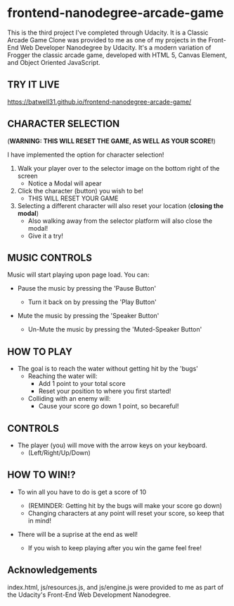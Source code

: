 frontend-nanodegree-arcade-game
===============================
This is the third project I've completed through Udacity.  It is a 
Classic Arcade Game Clone was provided to me as one of my projects in the Front-End Web Developer Nanodegree by Udacity. It's a modern variation of Frogger the classic arcade game, developed with HTML 5, Canvas Element, and Object Oriented JavaScript.

## TRY IT LIVE ##

https://batwell31.github.io/frontend-nanodegree-arcade-game/

## CHARACTER SELECTION ##
 (**WARNING: THIS WILL RESET THE GAME, AS WELL AS YOUR SCORE!**)

 I have implemented the option for character selection!

1. Walk your player over to the selector image on the bottom right of the screen
    * Notice a Modal will apear
2. Click the character (button) you wish to be!
    * THIS WILL RESET YOUR GAME
3. Selecting a different character will also reset your location (**closing the modal**)
    * Also walking away from the selector platform will also close the modal!
    * Give it a try!
   
## MUSIC CONTROLS ##

Music will start playing upon page load.
You can:
* Pause the music by pressing the 'Pause Button'
    * Turn it back on by pressing the 'Play Button'

* Mute the music by pressing the 'Speaker Button'
    * Un-Mute the music by pressing the 'Muted-Speaker Button'

## HOW TO PLAY ##

* The goal is to reach the water without getting hit by the 'bugs'
    * Reaching the water will:
        * Add 1 point to your total score
        * Reset your position to where you first started!
    * Colliding with an enemy will:
        * Cause your score go down 1 point, so becareful!

## CONTROLS ##

* The player (you) will move with the arrow keys on your keyboard.
    * (Left/Right/Up/Down)

## HOW TO WIN!? ##

* To win all you have to do is get a score of 10
    * (REMINDER: Getting hit by the bugs will make your score go down)
    * Changing characters at any point will reset your score, so keep that in mind!   

* There will be a suprise at the end as well!
    * If you wish to keep playing after you win the game feel free!

 ## Acknowledgements ##

 index.html, js/resources.js, and js/engine.js were provided to me as part of the Udacity's Front-End Web Development Nanodegree.
